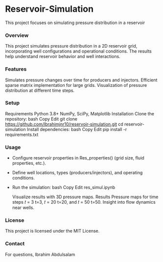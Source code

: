 # Reservoir-Simulation
This project focuses on simulating pressure distribution in a reservoir

### Overview
This project simulates pressure distribution in a 2D reservoir grid, incorporating well configurations and operational conditions. The results help understand reservoir behavior and well interactions.

### Features
Simulates pressure changes over time for producers and injectors.
Efficient sparse matrix implementation for large grids.
Visualization of pressure distribution at different time steps.

### Setup
Requirements
Python 3.8+
NumPy, SciPy, Matplotlib
Installation
Clone the repository:
bash
Copy
Edit
git clone https://github.com/Ibrahimjnr10/reservoir-simulation.git
cd reservoir-simulation
Install dependencies:
bash
Copy
Edit
pip install -r requirements.txt

### Usage

- Configure reservoir properties in Res_properties() (grid size, fluid properties, etc.).
- Define well locations, types (producers/injectors), and operating conditions.
- Run the simulation:
bash Copy Edit res_simul.ipynb

  Visualize results with 3D pressure maps.
Results
Pressure maps for time steps 
𝑡
=
3
t=3, 
𝑡
=
20
t=20, and 
𝑡
=
50
t=50.
Insight into flow dynamics near wells.

### License
This project is licensed under the MIT License.

### Contact
For questions, Ibrahim Abdulsalam

